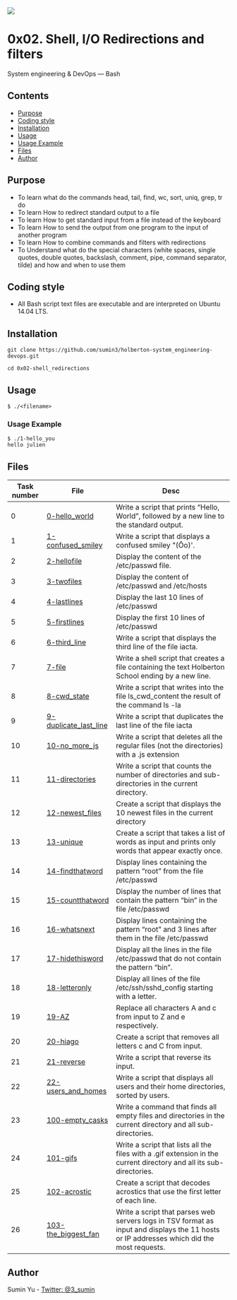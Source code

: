 <img src="https://www.holbertonschool.com/holberton-logo-twitter-card.png">

# 0x02. Shell, I/O Redirections and filters
System engineering & DevOps ― Bash

## Contents
* [Purpose](https://github.com/sumin3/holberton-system_engineering-devops/tree/master/0x02-shell_redirections#Purpose)
* [Coding style](https://github.com/sumin3/holberton-system_engineering-devops/tree/master/0x02-shell_redirections#Coding-style)
* [Installation](https://github.com/sumin3/holberton-system_engineering-devops/tree/master/0x02-shell_redirections#installation)
* [Usage](https://github.com/sumin3/holberton-system_engineering-devops/tree/master/0x02-shell_redirections#usage)
* [Usage Example](https://github.com/sumin3/holberton-system_engineering-devops/tree/master/0x02-shell_redirections#Usage-Example)
* [Files](https://github.com/sumin3/holberton-system_engineering-devops/tree/master/0x02-shell_redirections#Files)
* [Author](https://github.com/sumin3/holberton-system_engineering-devops/tree/master/0x02-shell_redirections#author)

## Purpose
- To learn what do the commands head, tail, find, wc, sort, uniq, grep, tr do
- To learn How to redirect standard output to a file
- To learn How to get standard input from a file instead of the keyboard
- To learn How to send the output from one program to the input of another program
- To learn How to combine commands and filters with redirections
- To Understand what do the special characters (white spaces, single quotes, double quotes, backslash, comment, pipe, command separator, tilde) and how and when to use them

## Coding style
- All Bash script text files are executable and are interpreted on Ubuntu 14.04 LTS.

## Installation
```
git clone https://github.com/sumin3/holberton-system_engineering-devops.git
```
```
cd 0x02-shell_redirections
```

## Usage
```
$ ./<filename>
```

### Usage Example
```
$ ./1-hello_you 
hello julien
```
## Files
Task number | File | Desc
---|--|---
0 |  [0-hello_world](0-hello_world) |Write a script that prints “Hello, World”, followed by a new line to the standard output.
1 |  [1-confused_smiley](1-confused_smiley) |Write a script that displays a confused smiley \"(Ôo)'.
2 |  [2-hellofile](2-hellofile) |Display the content of the /etc/passwd file.
3 |  [3-twofiles](3-twofiles) |Display the content of /etc/passwd and /etc/hosts
4 |  [4-lastlines](4-lastlines) |Display the last 10 lines of /etc/passwd
5 |  [5-firstlines](5-firstlines) |Display the first 10 lines of /etc/passwd
6 |  [6-third_line](6-third_line) |Write a script that displays the third line of the file iacta.
7 |  [7-file](7-file) |Write a shell script that creates a file containing the text Holberton School ending by a new line.
8 |  [8-cwd_state](8-cwd_state) |Write a script that writes into the file ls_cwd_content the result of the command ls -la
9 |  [9-duplicate_last_line](9-duplicate_last_line) |Write a script that duplicates the last line of the file iacta
10 |  [10-no_more_js](10-no_more_js) |Write a script that deletes all the regular files (not the directories) with a .js extension
11 |  [11-directories](11-directories) |Write a script that counts the number of directories and sub-directories in the current directory.
12 |  [12-newest_files](12-newest_files) |Create a script that displays the 10 newest files in the current directory
13 |  [13-unique](13-unique) |Create a script that takes a list of words as input and prints only words that appear exactly once.
14 |  [14-findthatword](14-findthatword) |Display lines containing the pattern “root” from the file /etc/passwd
15 |  [15-countthatword](15-countthatword) |Display the number of lines that contain the pattern “bin” in the file /etc/passwd
16 |  [16-whatsnext](16-whatsnext) |Display lines containing the pattern “root” and 3 lines after them in the file /etc/passwd
17 |  [17-hidethisword](17-hidethisword) |Display all the lines in the file /etc/passwd that do not contain the pattern “bin”.
18 |  [18-letteronly](18-letteronly) |Display all lines of the file /etc/ssh/sshd_config starting with a letter.
19 |  [19-AZ](19-AZ) |Replace all characters A and c from input to Z and e respectively.
20 |  [20-hiago](20-hiago) |Create a script that removes all letters c and C from input.
21 |  [21-reverse](21-reverse) |Write a script that reverse its input.
22 |  [22-users_and_homes](22-users_and_homes) |Write a script that displays all users and their home directories, sorted by users.
23 |  [100-empty_casks](100-empty_casks) |Write a command that finds all empty files and directories in the current directory and all sub-directories.
24 |  [101-gifs](101-gifs) |Write a script that lists all the files with a .gif extension in the current directory and all its sub-directories.
25 |  [102-acrostic](102-acrostic) |Create a script that decodes acrostics that use the first letter of each line.
26 |  [103-the_biggest_fan](103-the_biggest_fan) |Write a script that parses web servers logs in TSV format as input and displays the 11 hosts or IP addresses which did the most requests.

## Author
Sumin Yu - [Twitter: @3_sumin](https://twitter.com/3_sumin) 